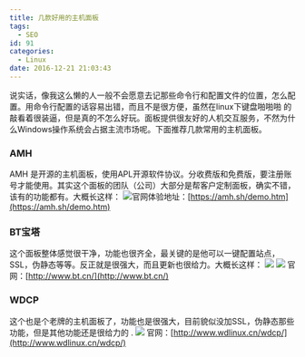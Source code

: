 ```yaml
---
title: 几款好用的主机面板
tags:
  - SEO
id: 91
categories:
  - Linux
date: 2016-12-21 21:03:43
---
```


说实话，像我这么懒的人一般不会愿意去记那些命令行和配置文件的位置，怎么配置。用命令行配置的话容易出错，而且不是很方便，虽然在linux下键盘啪啪啪 的敲看着很装逼，但是真的不怎么好玩。面板提供很友好的人机交互服务，不然为什么Windows操作系统会占据主流市场呢。下面推荐几款常用的主机面板。

### AMH

AMH 是开源的主机面板，使用APL开源软件协议。分收费版和免费版，要注册账号才能使用。其实这个面板的团队（公司）大部分是帮客户定制面板，确实不错，该有的功能都有。大概长这样：
![](http://oic1wftgk.bkt.clouddn.com/wp-content/uploads/amh2.png)官网体验地址：[https://amh.sh/demo.htm](https://amh.sh/demo.htm)

### BT宝塔
这个面板整体感觉很干净，功能也很齐全，最关键的是他可以一键配置站点，SSL，伪静态等等。反正就是很强大，而且更新也很给力。大概长这样：
![](http://oic1wftgk.bkt.clouddn.com/wp-content/uploads/bt22.png)
![](http://oic1wftgk.bkt.clouddn.com/wp-content/uploads/bt333.png)
官网：[http://www.bt.cn/](http://www.bt.cn/)

### WDCP

这个也是个老牌的主机面板了，功能也是很强大，目前貌似没加SSL，伪静态那些功能，但是其他功能还是很给力的 .</div>
![](http://oic1wftgk.bkt.clouddn.com/wp-content/uploads/wdcp.png)
官网：[http://www.wdlinux.cn/wdcp/](http://www.wdlinux.cn/wdcp/)

